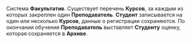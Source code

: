 Система **Факультатив**. Существует перечень **Курсов**, 
за каждым из которых закреплен один 
**Преподаватель**. **Студент** записывается на один 
или несколько **Курсов**, данные о 
регистрации сохраняются. 
По окончании обучения **Преподаватель** выставляет **Студенту** оценку, которая 
сохраняется в **Архиве**.
